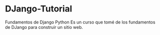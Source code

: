 # DJango-Tutorial
Fundamentos de Django Python
Es un curso que tomé de los fundamentos de DJango para construir un sitio web.

